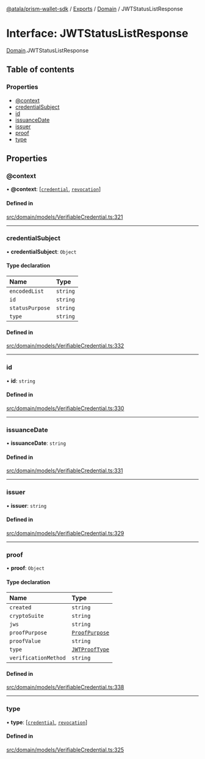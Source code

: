[@atala/prism-wallet-sdk](../README.md) / [Exports](../modules.md) / [Domain](../modules/Domain.md) / JWTStatusListResponse

# Interface: JWTStatusListResponse

[Domain](../modules/Domain.md).JWTStatusListResponse

## Table of contents

### Properties

- [@context](Domain.JWTStatusListResponse.md#@context)
- [credentialSubject](Domain.JWTStatusListResponse.md#credentialsubject)
- [id](Domain.JWTStatusListResponse.md#id)
- [issuanceDate](Domain.JWTStatusListResponse.md#issuancedate)
- [issuer](Domain.JWTStatusListResponse.md#issuer)
- [proof](Domain.JWTStatusListResponse.md#proof)
- [type](Domain.JWTStatusListResponse.md#type)

## Properties

### @context

• **@context**: [[`credential`](../enums/Domain.W3CVerifiableCredentialContext.md#credential), [`revocation`](../enums/Domain.W3CVerifiableCredentialContext.md#revocation)]

#### Defined in

[src/domain/models/VerifiableCredential.ts:321](https://github.com/hyperledger/identus-edge-agent-sdk-ts/blob/1a3abf65a2f89b4ecd0f28af600329805573d6fc/src/domain/models/VerifiableCredential.ts#L321)

___

### credentialSubject

• **credentialSubject**: `Object`

#### Type declaration

| Name | Type |
| :------ | :------ |
| `encodedList` | `string` |
| `id` | `string` |
| `statusPurpose` | `string` |
| `type` | `string` |

#### Defined in

[src/domain/models/VerifiableCredential.ts:332](https://github.com/hyperledger/identus-edge-agent-sdk-ts/blob/1a3abf65a2f89b4ecd0f28af600329805573d6fc/src/domain/models/VerifiableCredential.ts#L332)

___

### id

• **id**: `string`

#### Defined in

[src/domain/models/VerifiableCredential.ts:330](https://github.com/hyperledger/identus-edge-agent-sdk-ts/blob/1a3abf65a2f89b4ecd0f28af600329805573d6fc/src/domain/models/VerifiableCredential.ts#L330)

___

### issuanceDate

• **issuanceDate**: `string`

#### Defined in

[src/domain/models/VerifiableCredential.ts:331](https://github.com/hyperledger/identus-edge-agent-sdk-ts/blob/1a3abf65a2f89b4ecd0f28af600329805573d6fc/src/domain/models/VerifiableCredential.ts#L331)

___

### issuer

• **issuer**: `string`

#### Defined in

[src/domain/models/VerifiableCredential.ts:329](https://github.com/hyperledger/identus-edge-agent-sdk-ts/blob/1a3abf65a2f89b4ecd0f28af600329805573d6fc/src/domain/models/VerifiableCredential.ts#L329)

___

### proof

• **proof**: `Object`

#### Type declaration

| Name | Type |
| :------ | :------ |
| `created` | `string` |
| `cryptoSuite` | `string` |
| `jws` | `string` |
| `proofPurpose` | [`ProofPurpose`](../enums/Domain.JWTProofPurpose.md#proofpurpose) |
| `proofValue` | `string` |
| `type` | [`JWTProofType`](../enums/Domain.JWTProofType.md) |
| `verificationMethod` | `string` |

#### Defined in

[src/domain/models/VerifiableCredential.ts:338](https://github.com/hyperledger/identus-edge-agent-sdk-ts/blob/1a3abf65a2f89b4ecd0f28af600329805573d6fc/src/domain/models/VerifiableCredential.ts#L338)

___

### type

• **type**: [[`credential`](../enums/Domain.W3CVerifiableCredentialType.md#credential), [`revocation`](../enums/Domain.W3CVerifiableCredentialType.md#revocation)]

#### Defined in

[src/domain/models/VerifiableCredential.ts:325](https://github.com/hyperledger/identus-edge-agent-sdk-ts/blob/1a3abf65a2f89b4ecd0f28af600329805573d6fc/src/domain/models/VerifiableCredential.ts#L325)
